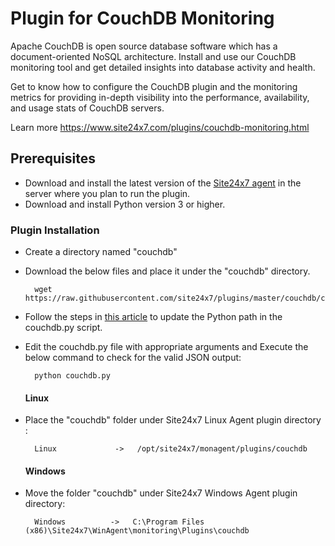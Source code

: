 Plugin for CouchDB Monitoring
===========

Apache CouchDB is open source database software which has a document-oriented NoSQL architecture. Install and use our CouchDB monitoring tool and get detailed insights into database activity and health.

Get to know how to configure the CouchDB plugin and the monitoring metrics for providing in-depth visibility into the performance, availability, and usage stats of CouchDB servers.

Learn more https://www.site24x7.com/plugins/couchdb-monitoring.html


## Prerequisites

- Download and install the latest version of the [Site24x7 agent](https://www.site24x7.com/app/client#/admin/inventory/add-monitor) in the server where you plan to run the plugin. 
- Download and install Python version 3 or higher.


### Plugin Installation  

- Create a directory named "couchdb"

- Download the below files and place it under the "couchdb" directory.

		wget https://raw.githubusercontent.com/site24x7/plugins/master/couchdb/couchdb.py

- Follow the steps in [this article](https://support.site24x7.com/portal/en/kb/articles/updating-python-path-in-a-plugin-script-for-linux-servers) to update the Python path in the couchdb.py script.

- Edit the couchdb.py file with appropriate arguments and Execute the below command to check for the valid JSON output:

		python couchdb.py
  #### Linux

- Place the "couchdb" folder under Site24x7 Linux Agent plugin directory : 

		Linux             ->   /opt/site24x7/monagent/plugins/couchdb

  #### Windows 

- Move the folder "couchdb" under Site24x7 Windows Agent plugin directory: 

		Windows          ->   C:\Program Files (x86)\Site24x7\WinAgent\monitoring\Plugins\couchdb
